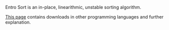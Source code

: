 Entro Sort is an in-place, linearithmic, unstable sorting algorithm.

[This page](https://entrocraft.com/dungeon/sorting-algorithms/entro-sort/) contains downloads in other programming languages and further explanation.
